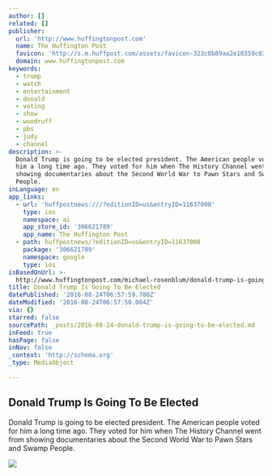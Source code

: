 ```yaml
---
author: []
related: []
publisher:
  url: 'http://www.huffingtonpost.com'
  name: The Huffington Post
  favicon: 'http://s.m.huffpost.com/assets/favicon-323c0b89aa2e10359c0389ac87254b1b.ico'
  domain: www.huffingtonpost.com
keywords:
  - trump
  - watch
  - entertainment
  - donald
  - voting
  - show
  - woodruff
  - pbs
  - judy
  - channel
description: >-
  Donald Trump is going to be elected president. The American people voted for
  him a long time ago. They voted for him when The History Channel went from
  showing documentaries about the Second World War to Pawn Stars and Swamp
  People.
inLanguage: en
app_links:
  - url: 'huffpostnews:///?editionID=us&entryID=11637008'
    type: ios
    namespace: ai
    app_store_id: '306621789'
    app_name: The Huffington Post
  - path: huffpostnews/?editionID=us&entryID=11637008
    package: '306621789'
    namespace: google
    type: ios
isBasedOnUrl: >-
  http://www.huffingtonpost.com/michael-rosenblum/donald-trump-is-going-to_b_11637008.html?curator=MediaREDEF
title: Donald Trump Is Going To Be Elected
datePublished: '2016-08-24T06:57:59.780Z'
dateModified: '2016-08-24T06:57:50.004Z'
via: {}
starred: false
sourcePath: _posts/2016-08-24-donald-trump-is-going-to-be-elected.md
inFeed: true
hasPage: false
inNav: false
_context: 'http://schema.org'
_type: MediaObject

---
```

<article style=""><h1>Donald Trump Is Going To Be Elected</h1><p>Donald Trump is going to be elected president. The American people voted for him a long time ago. They voted for him when The History Channel went from showing documentaries about the Second World War to Pawn Stars and Swamp People.</p><img src="http://i.huffpost.com/gen/4454152/images/o-ELECTION-TO-THE-WHITE-HOUSE-AMERICA-facebook.jpg" /></article>